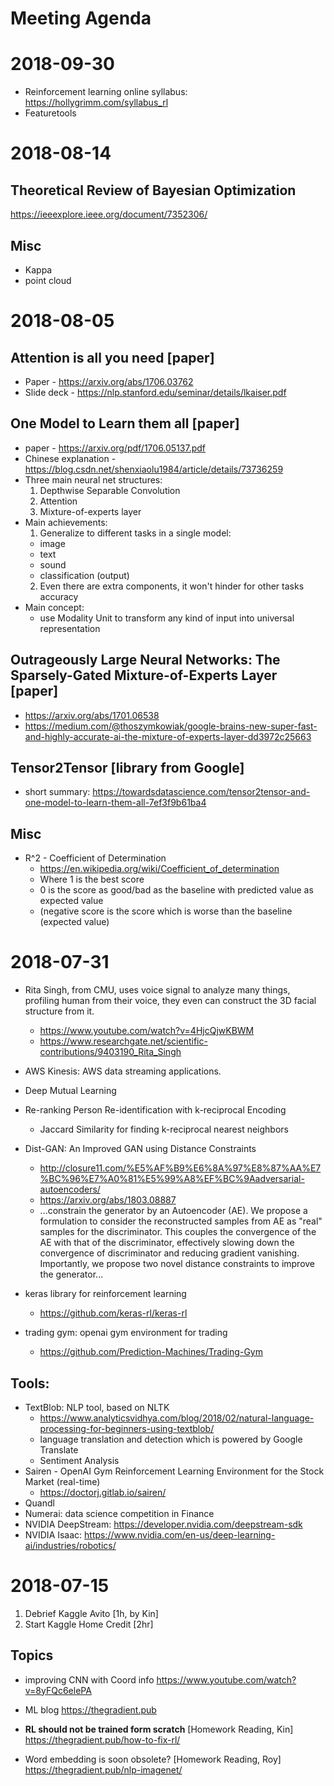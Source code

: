 Meeting Agenda
==============

2018-09-30
=========

- Reinforcement learning online syllabus: https://hollygrimm.com/syllabus_rl
- Featuretools


2018-08-14
==========

Theoretical Review of Bayesian Optimization
-----------------------------------------
https://ieeexplore.ieee.org/document/7352306/

Misc
----
- Kappa
- point cloud
  
  
  
2018-08-05
==========

Attention is all you need [paper]
------------------------
- Paper - https://arxiv.org/abs/1706.03762
- Slide deck - https://nlp.stanford.edu/seminar/details/lkaiser.pdf

One Model to Learn them all [paper]
---------------------------
- paper - https://arxiv.org/pdf/1706.05137.pdf
- Chinese explanation - https://blog.csdn.net/shenxiaolu1984/article/details/73736259
- Three main neural net structures:
  1. Depthwise Separable Convolution
  2. Attention
  3. Mixture-of-experts layer
- Main achievements:
  1. Generalize to different tasks in a single model:
    - image
    - text
    - sound
    - classification (output)
  2. Even there are extra components, it won't hinder for other tasks accuracy
- Main concept:
  - use Modality Unit to transform any kind of input into universal representation 

Outrageously Large Neural Networks: The Sparsely-Gated Mixture-of-Experts Layer [paper]
--------------------------
- https://arxiv.org/abs/1701.06538
- https://medium.com/@thoszymkowiak/google-brains-new-super-fast-and-highly-accurate-ai-the-mixture-of-experts-layer-dd3972c25663

Tensor2Tensor [library from Google]
-------------
- short summary: https://towardsdatascience.com/tensor2tensor-and-one-model-to-learn-them-all-7ef3f9b61ba4


Misc
----
- R^2 - Coefficient of Determination
  - https://en.wikipedia.org/wiki/Coefficient_of_determination
  - Where 1 is the best score
  - 0 is the score as good/bad as the baseline with predicted value as expected value
  - (negative score is the score which is worse than the baseline (expected value)
  



2018-07-31
===========
- Rita Singh, from CMU, uses voice signal to analyze many things, profiling human from their voice, they even can construct the 3D facial structure from it.
  - https://www.youtube.com/watch?v=4HjcQjwKBWM
  - https://www.researchgate.net/scientific-contributions/9403190_Rita_Singh
- AWS Kinesis: AWS data streaming applications.
- Deep Mutual Learning
- Re-ranking Person Re-identification with k-reciprocal Encoding
  - Jaccard Similarity for finding k-reciprocal nearest neighbors
- Dist-GAN: An Improved GAN using Distance Constraints
  - http://closure11.com/%E5%AF%B9%E6%8A%97%E8%87%AA%E7%BC%96%E7%A0%81%E5%99%A8%EF%BC%9Aadversarial-autoencoders/
  - https://arxiv.org/abs/1803.08887
  - ...constrain the generator by an Autoencoder (AE). We propose a formulation to consider the reconstructed samples from AE as "real" samples for the discriminator. This couples the convergence of the AE with that of the discriminator, effectively slowing down the convergence of discriminator and reducing gradient vanishing. Importantly, we propose two novel distance constraints to improve the generator...

- keras library for reinforcement learning
  - https://github.com/keras-rl/keras-rl
  
- trading gym: openai gym environment for trading
  - https://github.com/Prediction-Machines/Trading-Gym

Tools:
-----
- TextBlob: NLP tool, based on NLTK
  - https://www.analyticsvidhya.com/blog/2018/02/natural-language-processing-for-beginners-using-textblob/
  - language translation and detection which is powered by Google Translate
  - Sentiment Analysis
- Sairen - OpenAI Gym Reinforcement Learning Environment for the Stock Market (real-time)
  - https://doctorj.gitlab.io/sairen/
- Quandl
- Numerai: data science competition in Finance
- NVIDIA DeepStream: https://developer.nvidia.com/deepstream-sdk
- NVIDIA Isaac: https://www.nvidia.com/en-us/deep-learning-ai/industries/robotics/


2018-07-15
==========

1. Debrief Kaggle Avito [1h, by Kin]
2. Start Kaggle Home Credit [2hr]

Topics
------
- improving CNN with Coord info 
https://www.youtube.com/watch?v=8yFQc6elePA

- ML blog
https://thegradient.pub

- **RL should not be trained form scratch** [Homework Reading, Kin]
https://thegradient.pub/how-to-fix-rl/
  

- Word embedding is soon obsolete? [Homework Reading, Roy]
https://thegradient.pub/nlp-imagenet/
